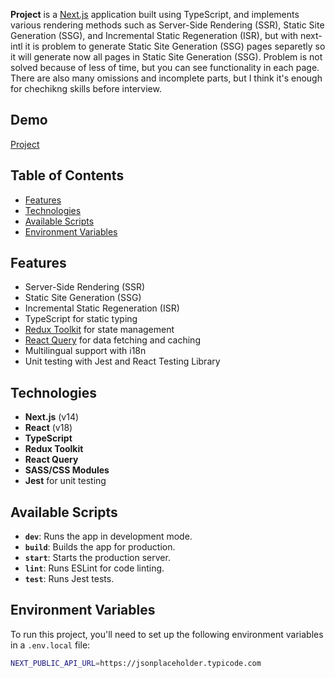 

**Project** is a [Next.js](https://nextjs.org/) application built using TypeScript, and implements various rendering methods such as Server-Side Rendering (SSR), Static Site Generation (SSG), and Incremental Static Regeneration (ISR), but with next-intl it is problem to generate Static Site Generation (SSG) pages separetly so it will generate now all pages in Static Site Generation (SSG).
Problem is not solved because of less of time, but you can see functionality in each page.
There are also many omissions and incomplete parts, but I think it's enough for chechikng skills before interview.

## Demo
[Project](https://nextjs-14-ten-smoky.vercel.app/)

## Table of Contents

- [Features](#features)
- [Technologies](#technologies)
- [Available Scripts](#available-scripts)
- [Environment Variables](#environment-variables)

## Features

- Server-Side Rendering (SSR)
- Static Site Generation (SSG)
- Incremental Static Regeneration (ISR)
- TypeScript for static typing
- [Redux Toolkit](https://redux-toolkit.js.org/) for state management
- [React Query](https://react-query.tanstack.com/) for data fetching and caching
- Multilingual support with i18n
- Unit testing with Jest and React Testing Library

## Technologies

- **Next.js** (v14)
- **React** (v18)
- **TypeScript**
- **Redux Toolkit**
- **React Query**
- **SASS/CSS Modules**
- **Jest** for unit testing

## Available Scripts

- **`dev`**: Runs the app in development mode.
- **`build`**: Builds the app for production.
- **`start`**: Starts the production server.
- **`lint`**: Runs ESLint for code linting.
- **`test`**: Runs Jest tests.

## Environment Variables

To run this project, you'll need to set up the following environment variables in a `.env.local` file:

```bash
NEXT_PUBLIC_API_URL=https://jsonplaceholder.typicode.com
